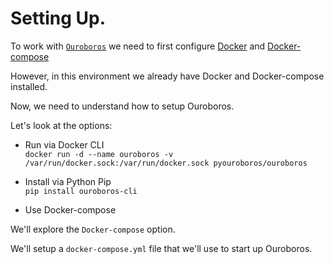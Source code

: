 # Setting Up. 

To work with [`Ouroboros`](https://github.com/pyouroboros/ouroboros) we need to first configure [Docker](https://www.docker.com/get-started) and [Docker-compose](https://docs.docker.com/compose/) 


However, in this environment we already have Docker and Docker-compose installed.


Now, we need to understand how to setup Ouroboros.  

Let's look at the options: 

- Run via Docker CLI   
 `docker run -d --name ouroboros -v /var/run/docker.sock:/var/run/docker.sock pyouroboros/ouroboros`  
- Install via  Python Pip  
 `pip install ouroboros-cli` 

- Use Docker-compose 

We'll explore the `Docker-compose` option. 


We'll setup a `docker-compose.yml` file that we'll use to start up Ouroboros. 



